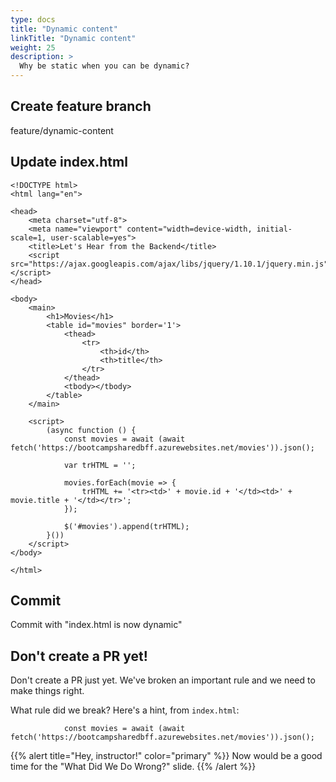```yaml
---
type: docs
title: "Dynamic content"
linkTitle: "Dynamic content"
weight: 25
description: >
  Why be static when you can be dynamic?
---
```


## Create feature branch

feature/dynamic-content

## Update index.html

~~~
<!DOCTYPE html>
<html lang="en">

<head>
    <meta charset="utf-8">
    <meta name="viewport" content="width=device-width, initial-scale=1, user-scalable=yes">
    <title>Let's Hear from the Backend</title>
    <script src="https://ajax.googleapis.com/ajax/libs/jquery/1.10.1/jquery.min.js"></script>
</head>

<body>
    <main>
        <h1>Movies</h1>
        <table id="movies" border='1'>
            <thead>
                <tr>
                    <th>id</th>
                    <th>title</th>
                </tr>
            </thead>
            <tbody></tbody>
        </table>
    </main>

    <script>
        (async function () {
            const movies = await (await fetch('https://bootcampsharedbff.azurewebsites.net/movies')).json();

            var trHTML = '';

            movies.forEach(movie => {
                trHTML += '<tr><td>' + movie.id + '</td><td>' + movie.title + '</td></tr>';
            });

            $('#movies').append(trHTML);
        }())
    </script>
</body>

</html>
~~~

## Commit

Commit with "index.html is now dynamic"

## Don't create a PR yet!

Don't create a PR just yet. We've broken an important rule and we need to make things right.

What rule did we break? Here's a hint, from `index.html`:

~~~
            const movies = await (await fetch('https://bootcampsharedbff.azurewebsites.net/movies')).json();
~~~

{{% alert title="Hey, instructor!" color="primary" %}}
Now would be a good time for the "What Did We Do Wrong?" slide.
{{% /alert %}}
